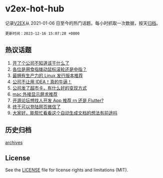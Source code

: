 # v2ex-hot-hub

 记录[V2EX](https://www.v2ex.com/)从 2021-01-06 日至今的热门话题。每小时抓取一次数据，按天[归档](archives)。

`更新时间：2023-12-16 15:07:28 +0800`

## 热议话题

1. [开了个公司不知道该干什么了](https://www.v2ex.com/t/1000808)
1. [各位是用食指拨动鼠标滚轮还是中指？](https://www.v2ex.com/t/1000724)
1. [最拥有生产力的 Linux 发行版本推荐](https://www.v2ex.com/t/1000810)
1. [公司不让用 IDEA！真的牛逼！](https://www.v2ex.com/t/1000759)
1. [公司发了超市卡，有什么好的变现方式](https://www.v2ex.com/t/1000702)
1. [mac 外接显示屏求推荐](https://www.v2ex.com/t/1000756)
1. [开源论坛想找人开发 App 推荐 rn 还是 Flutter?](https://www.v2ex.com/t/1000776)
1. [终于可以登陆网页微信了](https://www.v2ex.com/t/1000851)
1. [大家好，能帮忙看看这个自动生成文档的想法有前途吗](https://www.v2ex.com/t/1000721)

## 历史归档

[archives](archives)

## License

See the [LICENSE](LICENSE) file for license rights and limitations (MIT).
